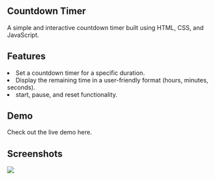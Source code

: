 <h2>Countdown Timer</h2>
<p>A simple and interactive countdown timer built using HTML, CSS, and JavaScript.</p>
<h2>Features</h2>
<li>Set a countdown timer for a specific duration.</li>
<li>Display the remaining time in a user-friendly format (hours, minutes, seconds).</li>
<li>start, pause, and reset functionality.</li>
<h2>Demo</h2>
<p>Check out the live demo <href="https://github.com/agupta890/Countdown-Timer">here</href>.</p>
<h2>Screenshots</h2>
<img src="C:\Users\dell\OneDrive\Pictures\Screenshot\timer.png"></img>
